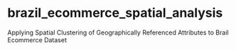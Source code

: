 # brazil_ecommerce_spatial_analysis
Applying Spatial Clustering of Geographically Referenced Attributes to Brail Ecommerce Dataset
